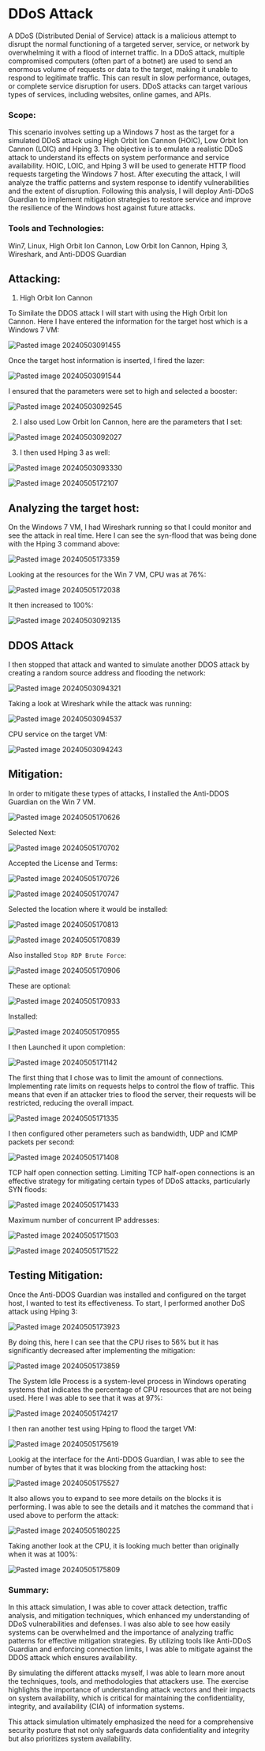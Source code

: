 # DDoS Attack

A DDoS (Distributed Denial of Service) attack is a malicious attempt to disrupt the normal functioning of a targeted server, service, or network by overwhelming it with a flood of internet traffic. In a DDoS attack, multiple compromised computers (often part of a botnet) are used to send an enormous volume of requests or data to the target, making it unable to respond to legitimate traffic. This can result in slow performance, outages, or complete service disruption for users. DDoS attacks can target various types of services, including websites, online games, and APIs.

### Scope:

This scenario involves setting up a Windows 7 host as the target for a simulated DDoS attack using High Orbit Ion Cannon (HOIC), Low Orbit Ion Cannon (LOIC) and Hping 3. The objective is to emulate a realistic DDoS attack to understand its effects on system performance and service availability. HOIC, LOIC, and Hping 3 will be used to generate HTTP flood requests targeting the Windows 7 host. After executing the attack, I will analyze the traffic patterns and system response to identify vulnerabilities and the extent of disruption. Following this analysis, I will deploy Anti-DDoS Guardian to implement mitigation strategies to restore service and improve the resilience of the Windows host against future attacks. 

### Tools and Technologies:
Win7, Linux, High Orbit Ion Cannon, Low Orbit Ion Cannon, Hping 3, Wireshark, and Anti-DDOS Guardian

## Attacking:

1. High Orbit Ion Cannon
   
To Similate the DDOS attack I will start with using the High Orbit Ion Cannon. Here I have entered the information for the target host which is a Windows 7 VM:

![Pasted image 20240503091455](https://github.com/lm3nitro/Projects/assets/55665256/781de2ba-c065-4472-a897-5c3e69b1b667)

Once the target host information is inserted, I fired the lazer:

![Pasted image 20240503091544](https://github.com/lm3nitro/Projects/assets/55665256/dc09773e-1713-4ff3-bfda-82cbe60c8506)

I ensured that the parameters were set to high and selected a booster:

![Pasted image 20240503092545](https://github.com/lm3nitro/Projects/assets/55665256/86222d24-c8b6-4e6b-82c3-47142158b3b8)

2. I also used Low Orbit Ion Cannon, here are the parameters that I set:

![Pasted image 20240503092027](https://github.com/lm3nitro/Projects/assets/55665256/cfbcfd8c-baa2-4ca8-ada1-c9ed5e22998f)

3. I then used Hping 3 as well:

![Pasted image 20240503093330](https://github.com/lm3nitro/Projects/assets/55665256/8249fed6-d648-4db3-952a-41e59e9ea3fb)

![Pasted image 20240505172107](https://github.com/lm3nitro/Projects/assets/55665256/df3fcb4c-9030-4e8c-a415-a7626340f072)

## Analyzing the target host:

On the Windows 7 VM, I had Wireshark running so that I could monitor and see the attack in real time. Here I can see the syn-flood that was being done with the Hping 3 command above: 

![Pasted image 20240505173359](https://github.com/lm3nitro/Projects/assets/55665256/83141334-36d3-422e-ad3c-5e99b4fce58b)

Looking at the resources for the Win 7 VM, CPU was at 76%:

![Pasted image 20240505172038](https://github.com/lm3nitro/Projects/assets/55665256/cf830ac8-f65a-4c99-ba46-2ddd05b9ce6b)

It then increased to 100%:

![Pasted image 20240503092135](https://github.com/lm3nitro/Projects/assets/55665256/c2ceeab3-717e-4d4c-965d-3a91ebdf868f)

## DDOS Attack

I then stopped that attack and wanted to simulate another DDOS attack by creating a random source address and flooding the network:

![Pasted image 20240503094321](https://github.com/lm3nitro/Projects/assets/55665256/bce43e23-1785-4b3f-811f-31b06369f2f0)

Taking a look at Wireshark while the attack was running:

![Pasted image 20240503094537](https://github.com/lm3nitro/Projects/assets/55665256/2ec8bcc7-7537-49b3-899d-123d30cefb5c)

CPU service on the target VM:

![Pasted image 20240503094243](https://github.com/lm3nitro/Projects/assets/55665256/43bee467-46b4-47d8-bda7-5fa949089c0b)

## Mitigation:

In order to mitigate these types of attacks, I installed the Anti-DDOS Guardian on the Win 7 VM. 

![Pasted image 20240505170626](https://github.com/lm3nitro/Projects/assets/55665256/2a10b2bf-8ff9-407e-aec7-6800d7a62040)

Selected Next:

![Pasted image 20240505170702](https://github.com/lm3nitro/Projects/assets/55665256/f240ca59-4f1e-499b-938c-a1057088424b)

Accepted the License and Terms:

![Pasted image 20240505170726](https://github.com/lm3nitro/Projects/assets/55665256/8aa072b7-f8a2-40d8-bcca-a06957e32d8e)

![Pasted image 20240505170747](https://github.com/lm3nitro/Projects/assets/55665256/14a43935-2df2-4620-820e-449287067a67)

Selected the location where it would be installed:

![Pasted image 20240505170813](https://github.com/lm3nitro/Projects/assets/55665256/5ec5349b-b54e-4d16-9892-18651c7bf206)

![Pasted image 20240505170839](https://github.com/lm3nitro/Projects/assets/55665256/bb1b8026-e1bc-441e-bfba-025a9dfcf0da)

Also installed  `Stop RDP Brute Force`:

![Pasted image 20240505170906](https://github.com/lm3nitro/Projects/assets/55665256/2a0ede17-4cc8-4db5-8b22-0208869051d7)

These are optional:

![Pasted image 20240505170933](https://github.com/lm3nitro/Projects/assets/55665256/47bce11b-95b8-4922-9247-163230086e65)

Installed:

![Pasted image 20240505170955](https://github.com/lm3nitro/Projects/assets/55665256/2a565ada-a63e-48e3-a251-f3af275e1e45)

I then Launched it upon completion:

![Pasted image 20240505171142](https://github.com/lm3nitro/Projects/assets/55665256/7ff95fea-f927-4184-85fe-550b2c274497)

The first thing that I chose was to limit the amount of connections. Implementing rate limits on requests helps to control the flow of traffic. This means that even if an attacker tries to flood the server, their requests will be restricted, reducing the overall impact.

![Pasted image 20240505171335](https://github.com/lm3nitro/Projects/assets/55665256/7f12ac10-7c15-4cc7-b8af-34fccf777e18)

I then configured other perameters such as bandwidth, UDP and ICMP packets per second:

![Pasted image 20240505171408](https://github.com/lm3nitro/Projects/assets/55665256/6e95892c-e215-4a88-9c37-7424179e8b1c)

TCP half open connection setting. Limiting TCP half-open connections is an effective strategy for mitigating certain types of DDoS attacks, particularly SYN floods:

![Pasted image 20240505171433](https://github.com/lm3nitro/Projects/assets/55665256/02c44957-ed0c-44a2-95b8-bdfe05d9cd48)

Maximum number of concurrent IP addresses:

![Pasted image 20240505171503](https://github.com/lm3nitro/Projects/assets/55665256/70952cc9-bd3e-4ab5-976d-6240720b8623)

![Pasted image 20240505171522](https://github.com/lm3nitro/Projects/assets/55665256/02e9c72e-4173-4171-abe9-fbb800a8289f)

## Testing Mitigation:

Once the Anti-DDOS Guardian was installed and configured on the target host, I wanted to test its effectiveness. To start, I performed another DoS attack using Hping 3:

![Pasted image 20240505173923](https://github.com/lm3nitro/Projects/assets/55665256/20774dfe-0fbf-4212-bce7-792c0c49222e)

By doing this, here I can see that the CPU rises to 56% but it has significantly decreased after implementing the mitigation:

![Pasted image 20240505173859](https://github.com/lm3nitro/Projects/assets/55665256/bc21365c-a951-42f6-8a17-067060a1c70e)

The System Idle Process is a system-level process in Windows operating systems that indicates the percentage of CPU resources that are not being used. Here I was able to see that it was at 97%:

![Pasted image 20240505174217](https://github.com/lm3nitro/Projects/assets/55665256/cf774d4a-4cea-4e85-b649-1a4b2a512994)

I then ran another test using Hping to flood the target VM:

![Pasted image 20240505175619](https://github.com/lm3nitro/Projects/assets/55665256/40c232e9-f3df-4478-b544-ff4923067f01)

Lookig at the interface for the Anti-DDOS Guardian, I was able to see the number of bytes that it was blocking from the attacking host:

![Pasted image 20240505175527](https://github.com/lm3nitro/Projects/assets/55665256/9344f369-bd9b-47a4-bcd9-c41e7323c157)

It also allows you to expand to see more details on the blocks it is performing. I was able to see the details and it matches the command that i used above to perform the attack:

![Pasted image 20240505180225](https://github.com/lm3nitro/Projects/assets/55665256/633a290f-5cfa-4733-ac44-303738b62ec0)

Taking another look at the CPU, it is looking much better than originally when it was at 100%:

![Pasted image 20240505175809](https://github.com/lm3nitro/Projects/assets/55665256/ec12c831-57d8-4839-a27a-7f5f741f3036)

### Summary:

In this attack simulation, I was able to cover attack detection, traffic analysis, and mitigation techniques, which enhanced my understanding of DDoS vulnerabilities and defenses. I was also able to see how easily systems can be overwhelmed and the importance of analyzing traffic patterns for effective mitigation strategies. By utilizing tools like Anti-DDoS Guardian and enforcing connection limits, I was able to mitigate against the DDOS attack which ensures availability. 

By simulating the different attacks myself, I was able to learn more anout the techniques, tools, and methodologies that attackers use. The exercise highlights the importance of understanding attack vectors and their impacts on system availability, which is critical for maintaining the confidentiality, integrity, and availability (CIA) of information systems.

This attack simulation ultimately emphasized the need for a comprehensive security posture that not only safeguards data confidentiality and integrity but also prioritizes system availability.
